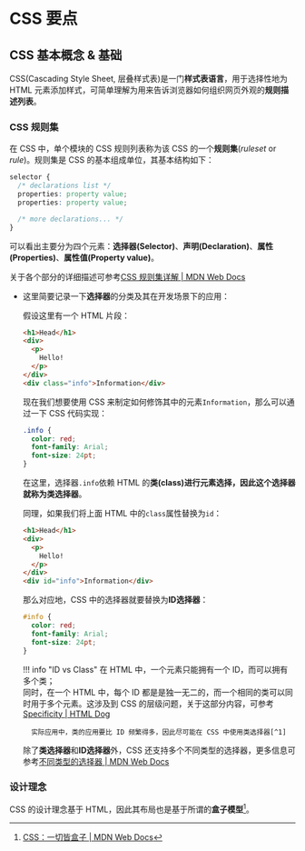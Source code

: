 # CSS 要点

## CSS 基本概念 & 基础

CSS(Cascading Style Sheet, 层叠样式表)是一门**样式表语言**，用于选择性地为 HTML 元素添加样式，可简单理解为用来告诉浏览器如何组织网页外观的**规则描述列表**。

### CSS 规则集

在 CSS 中，单个模块的 CSS 规则列表称为该 CSS 的一个**规则集**(*ruleset* or *rule*)。规则集是 CSS 的基本组成单位，其基本结构如下：

```css
selector {
  /* declarations list */
  properties: property value;
  properties: property value;

  /* more declarations... */
}
```

可以看出主要分为四个元素：**选择器(Selector)**、**声明(Declaration)**、**属性(Properties)**、**属性值(Property value)**。

关于各个部分的详细描述可参考[CSS 规则集详解 | MDN Web Docs](https://developer.mozilla.org/zh-CN/docs/Learn_web_development/Getting_started/Your_first_website/Styling_the_content#css_%E8%A7%84%E5%88%99%E9%9B%86%E8%AF%A6%E8%A7%A3)

- 这里简要记录一下**选择器**的分类及其在开发场景下的应用：

    假设这里有一个 HTML 片段：
    ```html
    <h1>Head</h1>
    <div>
      <p>
        Hello!
      </p>
    </div>
    <div class="info">Information</div>
    ```
    现在我们想要使用 CSS 来制定如何修饰其中的元素`Information`，那么可以通过一下 CSS 代码实现：
    ```css
    .info {
      color: red;
      font-family: Arial;
      font-size: 24pt;
    }
    ```
    在这里，选择器`.info`依赖 HTML 的**类(class)**进行元素选择，因此这个选择器就称为**类选择器**。

    同理，如果我们将上面 HTML 中的`class`属性替换为`id`：
    ```html
    <h1>Head</h1>
    <div>
      <p>
        Hello!
      </p>
    </div>
    <div id="info">Information</div>
    ```
    那么对应地，CSS 中的选择器就要替换为**ID选择器**：
    ```css
    #info {
      color: red;
      font-family: Arial;
      font-size: 24pt;
    }
    ```

    !!! info "ID vs Class"
        在 HTML 中，一个元素只能拥有一个 ID，而可以拥有多个类；  
        同时，在一个 HTML 中，每个 ID 都是是独一无二的，而一个相同的类可以同时用于多个元素。这涉及到 CSS 的层级问题，关于这部分内容，可参考[Specificity | HTML Dog](https://www.htmldog.com/guides/css/intermediate/specificity/)

        实际应用中，类的应用要比 ID 频繁得多，因此尽可能在 CSS 中使用类选择器[^1]

    除了**类选择器**和**ID选择器**外，CSS 还支持多个不同类型的选择器，更多信息可参考[不同类型的选择器 | MDN Web Docs](https://developer.mozilla.org/zh-CN/docs/Learn_web_development/Getting_started/Your_first_website/Styling_the_content#%E4%B8%8D%E5%90%8C%E7%B1%BB%E5%9E%8B%E7%9A%84%E9%80%89%E6%8B%A9%E5%99%A8)

### 设计理念

CSS 的设计理念基于 HTML，因此其布局也是基于所谓的**盒子模型**[^2]。


[^1]: [Intro to HTML/CSS | MIT Web Lab](https://docs.google.com/presentation/d/1z7mrIg_M6pn828sbvcJ5XjiK3xpgjC-n1lihA4B-yzM/edit?slide=id.g6cf79318c7_0_26#slide=id.g6cf79318c7_0_26)

[^2]: [CSS：一切皆盒子 | MDN Web Docs](https://developer.mozilla.org/zh-CN/docs/Learn_web_development/Getting_started/Your_first_website/Styling_the_content#css%EF%BC%9A%E4%B8%80%E5%88%87%E7%9A%86%E7%9B%92%E5%AD%90)